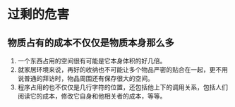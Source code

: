 # 过剩的危害


## 物质占有的成本不仅仅是物质本身那么多
1. 一个东西占用的空间很有可能是它本身体积的好几倍。
2. 就家居环境来说，再好的收纳也不可能让多个物品严密的贴合在一起，更不用说普通的拜访时，物品周围还有保存很大的空间。
3. 程序占用的也不仅仅是几行字符的位置，还包括他上下的调用关系，包括人们阅读它的成本，修改它自身和他相关者的成本，等等。